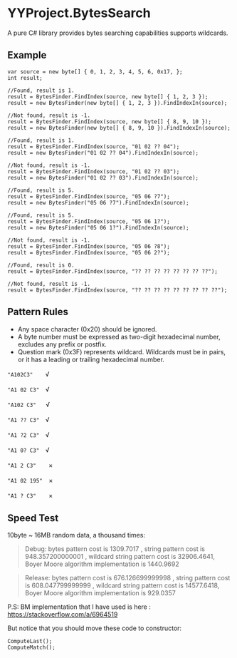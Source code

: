 # YYProject.BytesSearch
A pure C# library provides bytes searching capabilities supports wildcards.

## Example

```
var source = new byte[] { 0, 1, 2, 3, 4, 5, 6, 0x17, };
int result;

//Found, result is 1.
result = BytesFinder.FindIndex(source, new byte[] { 1, 2, 3 });
result = new BytesFinder(new byte[] { 1, 2, 3 }).FindIndexIn(source);

//Not found, result is -1.
result = BytesFinder.FindIndex(source, new byte[] { 8, 9, 10 });
result = new BytesFinder(new byte[] { 8, 9, 10 }).FindIndexIn(source);

//Found, result is 1.
result = BytesFinder.FindIndex(source, "01 02 ?? 04");
result = new BytesFinder("01 02 ?? 04").FindIndexIn(source);

//Not found, result is -1.
result = BytesFinder.FindIndex(source, "01 02 ?? 03");
result = new BytesFinder("01 02 ?? 03").FindIndexIn(source);

//Found, result is 5.
result = BytesFinder.FindIndex(source, "05 06 ?7");
result = new BytesFinder("05 06 ?7").FindIndexIn(source);

//Found, result is 5.
result = BytesFinder.FindIndex(source, "05 06 1?");
result = new BytesFinder("05 06 1?").FindIndexIn(source);

//Not found, result is -1.
result = BytesFinder.FindIndex(source, "05 06 ?8");
result = BytesFinder.FindIndex(source, "05 06 2?");

//Found, result is 0.
result = BytesFinder.FindIndex(source, "?? ?? ?? ?? ?? ?? ?? ??");

//Not found, result is -1.
result = BytesFinder.FindIndex(source, "?? ?? ?? ?? ?? ?? ?? ?? ??");
```

## Pattern Rules
* Any space character (0x20) should be ignored.
* A byte number must be expressed as two-digit hexadecimal number, excludes any prefix or postfix.
* Question mark (0x3F) represents wildcard. Wildcards must be in pairs, or it has a leading or trailing hexadecimal number.

`"A102C3"`　　√

`"A1 02 C3"`　√

`"A102 C3"`　&nbsp;&nbsp;√

`"A1 ?? C3"`　√

`"A1 ?2 C3"`　√

`"A1 0? C3"`　√

`"A1 2 C3"`　　×

`"A1 02 195"`　×

 `"A1 ? C3"`　　×
 
 ## Speed Test

10byte ~ 16MB random data, a thousand times:
 
>Debug: bytes pattern cost is 1309.7017 , string pattern cost is 948.357200000001 , wildcard string pattern cost is 32906.4641, Boyer Moore algorithm implementation is 1440.9692

>Release: bytes pattern cost is 676.126699999998 , string pattern cost is 608.047799999999 , wildcard string pattern cost is 14577.6418, Boyer Moore algorithm implementation is 929.0357
 
P.S: BM implementation that I have used is here : https://stackoverflow.com/a/6964519

But notice that you should move these code to constructor:
```
ComputeLast();
ComputeMatch();
```
